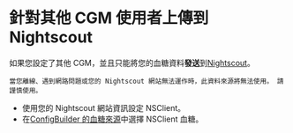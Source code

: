 # 針對其他 CGM 使用者上傳到 Nightscout

如果您設定了其他 CGM，並且只能將您的血糖資料**發送**到[Nightscout](https://nightscout.github.io/)。

```{important}
當您離線、遇到網路問題或您的 Nightscout 網站無法運作時，此資料來源將無法使用。 請謹慎使用。
```

-   使用您的 Nightscout 網站資訊設定 NSClient。
-   在[ConfigBuilder 的血糖來源](/Configuration/Config-Builder.md#bg-source)中選擇 NSClient 血糖。
